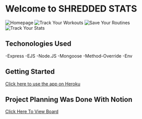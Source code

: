 # Welcome to SHREDDED STATS ### 

![Homepage](https://gyazo.com/e0a4b1588495b3723aff38e7dca70e24)
![Track Your Workouts](https://gyazo.com/0e063773040bde7f36588580e1741e79)
![Save Your Routines](https://gyazo.com/bc7638244a8f6ea660c7b975ba61cad6)
![Track Your Stats](https://gyazo.com/640a612a1d2cd6ccb74b20d079520516)

## Techonologies Used
-Express 
-EJS 
-Node.JS 
-Mongoose
-Method-Override 
-Env 

## Getting Started 
[Click here to use the app on Heroku](https://shredded-stats.herokuapp.com/)

## Project Planning Was Done With Notion 
[Click Here To View Board](https://gyazo.com/2fbba2c224698e4a279c61e1e758f9a8)
